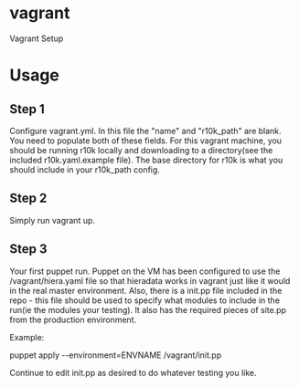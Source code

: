 vagrant
=======

Vagrant Setup

Usage
=====
Step 1
------
Configure vagrant.yml.  In this file the "name" and "r10k_path" are blank.  You need to populate both of these fields.  For this vagrant machine, you should be running r10k locally and downloading to a directory(see the included r10k.yaml.example file).  The base directory for r10k is what you should include in your r10k_path config.  

Step 2
------
Simply run vagrant up.

Step 3
------
Your first puppet run.  Puppet on the VM has been configured to use the /vagrant/hiera.yaml file so that hieradata works in vagrant just like it would in the real master environment.  Also, there is a init.pp file included in the repo - this file should be used to specify what modules to include in the run(ie the modules your testing).  It also has the required pieces of site.pp from the production environment. 

Example:

puppet apply --environment=ENVNAME /vagrant/init.pp

Continue to edit init.pp as desired to do whatever testing you like.
